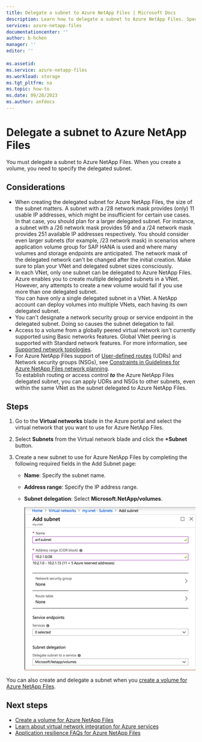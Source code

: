 ```yaml
---
title: Delegate a subnet to Azure NetApp Files | Microsoft Docs
description: Learn how to delegate a subnet to Azure NetApp Files. Specify the delegated subnet when you create a volume.
services: azure-netapp-files
documentationcenter: ''
author: b-hchen
manager: ''
editor: ''

ms.assetid:
ms.service: azure-netapp-files
ms.workload: storage
ms.tgt_pltfrm: na
ms.topic: how-to
ms.date: 09/28/2023
ms.author: anfdocs
---
```

# Delegate a subnet to Azure NetApp Files 

You must delegate a subnet to Azure NetApp Files. When you create a volume, you need to specify the delegated subnet.

## Considerations

* When creating the delegated subnet for Azure NetApp Files, the size of the subnet matters. A subnet with a /28 network mask provides (only) 11 usable IP addresses, which might be insufficient for certain use cases. In that case, you should plan for a larger delegated subnet. For instance, a subnet with a /26 network mask provides 59 and a /24 network mask provides 251 available IP addresses respectively. You should consider even larger subnets (for example, /23 network mask) in scenarios where application volume group for SAP HANA is used and where many volumes and storage endpoints are anticipated. The network mask of the delegated network can't be changed after the initial creation. Make sure to plan your VNet and delegated subnet sizes consciously. 
* In each VNet, only one subnet can be delegated to Azure NetApp Files.   
   Azure enables you to create multiple delegated subnets in a VNet.  However, any attempts to create a new volume would fail if you use more than one delegated subnet.  
   You can have only a single delegated subnet in a VNet. A NetApp account can deploy volumes into multiple VNets, each having its own delegated subnet.  
* You can't designate a network security group or service endpoint in the delegated subnet. Doing so causes the subnet delegation to fail.
* Access to a volume from a globally peered virtual network isn't currently supported using Basic networks features. Global VNet peering is supported with Standard network features. For more information, see [Supported network topologies](azure-netapp-files-network-topologies.md#supported-network-topologies).
* For Azure NetApp Files support of [User-defined routes](../virtual-network/virtual-networks-udr-overview.md#custom-routes) (UDRs) and Network security groups (NSGs), see [Constraints in Guidelines for Azure NetApp Files network planning](azure-netapp-files-network-topologies.md#constraints).   
   To establish routing or access control ***to*** the Azure NetApp Files delegated subnet, you can apply UDRs and NSGs to other subnets, even within the same VNet as the subnet delegated to Azure NetApp Files.  

## Steps

1.	Go to the **Virtual networks** blade in the Azure portal and select the virtual network that you want to use for Azure NetApp Files.    

1. Select **Subnets** from the Virtual network blade and click the **+Subnet** button. 

1. Create a new subnet to use for Azure NetApp Files by completing the following required fields in the Add Subnet page:
    * **Name**: Specify the subnet name.
    * **Address range**: Specify the IP address range.
    * **Subnet delegation**: Select **Microsoft.NetApp/volumes**. 

      ![Subnet delegation](../media/azure-netapp-files/azure-netapp-files-subnet-delegation.png)
    
You can also create and delegate a subnet when you [create a volume for Azure NetApp Files](azure-netapp-files-create-volumes.md). 

## Next steps

* [Create a volume for Azure NetApp Files](azure-netapp-files-create-volumes.md)
* [Learn about virtual network integration for Azure services](../virtual-network/virtual-network-for-azure-services.md)
* [Application resilience FAQs for Azure NetApp Files](faq-application-resilience.md)
